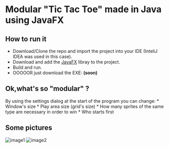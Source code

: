 # Modular "Tic Tac Toe" made in Java using JavaFX

## How to run it
* Download/Clone the repo and import the project into your IDE (InteliJ IDEA was used in this case).
* Download and add the [JavaFX](https://gluonhq.com/products/javafx/) libray to the project.
* Build and run.
* OOOOOR just download the EXE: **(soon)**

## Ok,what's so "modular" ?
By using the settings dialog at the start of the program you can change:
    * Window's size
    * Play area size (grid's size)
    * How many sprites of the same type are necessary in order to win
    * Who starts first
    
## Some pictures
![image1](https://i.imgur.com/HcWKTFv.png)  ![image2](https://i.imgur.com/HcWKTFv.png)


